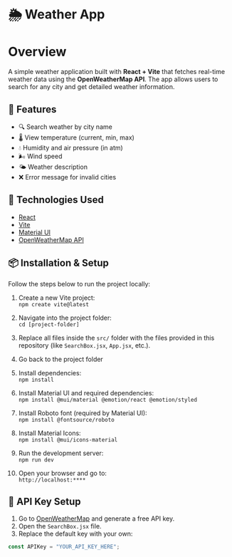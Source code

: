 # 🌦️ Weather App

# Overview
A simple weather application built with **React + Vite** that fetches real-time weather data using the **OpenWeatherMap API**. The app allows users to search for any city and get detailed weather information.

## 🚀 Features

- 🔍 Search weather by city name  
- 🌡️ View temperature (current, min, max)  
- 💧 Humidity and air pressure (in atm)  
- 🌬️ Wind speed  
- 🌤️ Weather description  
- ❌ Error message for invalid cities  

## 🧰 Technologies Used

- [React](https://react.dev/)
- [Vite](https://vitejs.dev/)
- [Material UI](https://mui.com/)
- [OpenWeatherMap API](https://openweathermap.org/)

## 📦 Installation & Setup

Follow the steps below to run the project locally:

1. Create a new Vite project:  
   `npm create vite@latest`

2. Navigate into the project folder:  
   `cd [project-folder]`

3. Replace all files inside the `src/` folder with the files provided in this repository (like `SearchBox.jsx`, `App.jsx`, etc.).

4. Go back to the project folder

5. Install dependencies:  
   `npm install`

6. Install Material UI and required dependencies:  
   `npm install @mui/material @emotion/react @emotion/styled`

7. Install Roboto font (required by Material UI):  
   `npm install @fontsource/roboto`

8. Install Material Icons:  
   `npm install @mui/icons-material`

9. Run the development server:  
   `npm run dev`

10. Open your browser and go to:  
   `http://localhost:****`

## 🔑 API Key Setup

1. Go to [OpenWeatherMap](https://openweathermap.org/current) and generate a free API key.  
2. Open the `SearchBox.jsx` file.  
3. Replace the default key with your own:

```js
const APIKey = "YOUR_API_KEY_HERE";
```